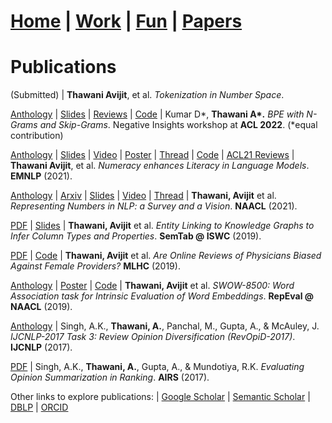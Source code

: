 # **[Home](https://avi-jit.github.io/)** | [Work](https://avi-jit.github.io/work) | [Fun](https://avi-jit.github.io/fun) | [Papers](https://avi-jit.github.io/papers)

# Publications

(Submitted) |  **Thawani Avijit**, et al. _Tokenization in Number Space_.

[Anthology](https://aclanthology.org/2022.insights-1.24/) | [Slides](https://docs.google.com/presentation/d/1TTNe6Obl0L69J2H-1i2JXaEhRsrmIDYCrlylT5wrROE/edit?usp=sharing) |  [Reviews](https://openreview.net/forum?id=rHed93bCG-5) | [Code](https://github.com/pegasus-lynx/mwe-bpe) | Kumar D\*, **Thawani A\*.** _BPE with N-Grams and Skip-Grams_. Negative Insights workshop at **ACL 2022**. (*equal contribution)

[Anthology](https://aclanthology.org/2021.emnlp-main.557/) | [Slides](https://drive.google.com/file/d/1-GIUOTRLavVzA_ynQ0HqTR_RMq2GezOI/view?usp=sharing) | [Video](https://drive.google.com/file/d/1QluCr79hAHkA_oCwD6JHUBQAQ81rMste/view?usp=sharing) | [Poster](https://drive.google.com/file/d/1DntS8pRlpsRnO3UpYZeo3wzAOJiHLfY1/view?usp=sharing) | [Thread](https://twitter.com/thawani_avijit/status/1434168008046301185) | [Code](https://github.com/avi-jit/numeracy-literacy) | [ACL21 Reviews](https://drive.google.com/file/d/1IUv9Rk3VqxceP58NyrEENAcr30P0etis/view?usp=sharing) | **Thawani Avijit**, et al. _Numeracy enhances Literacy in Language Models_. **EMNLP** (2021).

[Anthology](https://www.aclweb.org/anthology/2021.naacl-main.53/) | [Arxiv](https://arxiv.org/abs/2103.13136) | [Slides](https://docs.google.com/presentation/d/1jDWLe6LiHtw5gK4klDQ9t5Ttt1llT38DlGgaybf4qnw/edit?usp=sharing) | [Video](https://drive.google.com/file/d/1muiAfVDx_Ul3Gqq9I-asn5p1AnLkrFTF/view?usp=sharing) | [Thread](https://twitter.com/thawani_avijit/status/1375033476194312194?s=20) | **Thawani, Avijit** et al. _Representing Numbers in NLP: a Survey and a Vision_. **NAACL** (2021).

[PDF](http://www.cs.ox.ac.uk/isg/challenges/sem-tab/2019/papers/Tabularisi.pdf) | [Slides](http://www.cs.ox.ac.uk/isg/challenges/sem-tab/2019/slides/TabularISI.pdf) | **Thawani, Avijit** et al. _Entity Linking to Knowledge Graphs to Infer Column Types and Properties_. **SemTab @ ISWC** (2019).

[PDF](https://www.mlforhc.org/s/Thawani.pdf) | [Code](https://github.com/avi-jit/RateMDs) | **Thawani, Avijit** et al. _Are Online Reviews of Physicians Biased Against Female Providers?_ **MLHC** (2019).

[Anthology](https://www.aclweb.org/anthology/W19-2006) | [Poster](https://github.com/avi-jit/SWOW-eval/blob/master/1559781908296_small.pdf) | [Code](https://github.com/avi-jit/SWOW-eval) | **Thawani, Avijit** et al. _SWOW-8500: Word Association task for Intrinsic Evaluation of Word Embeddings_. **RepEval @ NAACL** (2019).

[Anthology](http://aclweb.org/anthology/I17-4003) | Singh, A.K., **Thawani, A.**, Panchal, M., Gupta, A., & McAuley, J. _IJCNLP-2017 Task 3: Review Opinion Diversification (RevOpiD-2017)_. **IJCNLP** (2017).

[PDF](https://link.springer.com/content/pdf/10.1007%2F978-3-319-70145-5_17.pdf) | Singh, A.K., **Thawani, A.**, Gupta, A., & Mundotiya, R.K. _Evaluating Opinion Summarization in Ranking_. **AIRS** (2017).

Other links to explore publications: | [Google Scholar](https://scholar.google.com/citations?user=i67YV2QAAAAJ) | [Semantic Scholar](https://www.semanticscholar.org/author/Avijit-Thawani/37574242) | [DBLP](https://dblp.uni-trier.de/pid/208/4386.html) | [ORCID](https://orcid.org/0000-0002-4289-3607)
